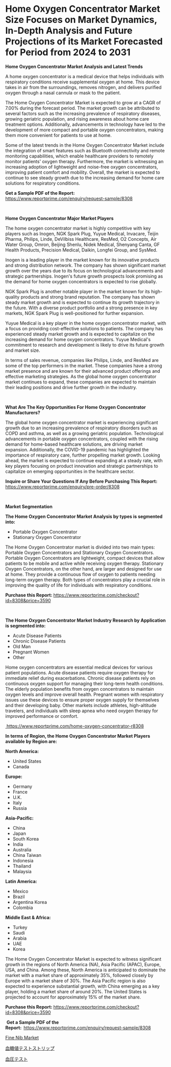 <p><h1>Home Oxygen Concentrator Market Size Focuses on Market Dynamics, In-Depth Analysis and Future Projections of its Market Forecasted for Period from 2024 to 2031</h1></p><p><strong>Home Oxygen Concentrator Market Analysis and Latest Trends</strong></p>
<p><p>A home oxygen concentrator is a medical device that helps individuals with respiratory conditions receive supplemental oxygen at home. This device takes in air from the surroundings, removes nitrogen, and delivers purified oxygen through a nasal cannula or mask to the patient.</p><p>The Home Oxygen Concentrator Market is expected to grow at a CAGR of 7.00% during the forecast period. The market growth can be attributed to several factors such as the increasing prevalence of respiratory diseases, growing geriatric population, and rising awareness about home care treatment options. Additionally, advancements in technology have led to the development of more compact and portable oxygen concentrators, making them more convenient for patients to use at home.</p><p>Some of the latest trends in the Home Oxygen Concentrator Market include the integration of smart features such as Bluetooth connectivity and remote monitoring capabilities, which enable healthcare providers to remotely monitor patients' oxygen therapy. Furthermore, the market is witnessing an increasing adoption of lightweight and noise-free oxygen concentrators, improving patient comfort and mobility. Overall, the market is expected to continue to see steady growth due to the increasing demand for home care solutions for respiratory conditions.</p></p>
<p><strong>Get a Sample PDF of the Report:&nbsp;</strong> <a href="https://www.reportprime.com/enquiry/request-sample/8308">https://www.reportprime.com/enquiry/request-sample/8308</a></p>
<p>&nbsp;</p>
<p><strong>Home Oxygen Concentrator Major Market Players</strong></p>
<p><p>The home oxygen concentrator market is highly competitive with key players such as Inogen, NGK Spark Plug, Yuyue Medical, Invacare, Teijin Pharma, Philips, Linde, DeVilbiss Healthcare, ResMed, O2 Concepts, Air Water Group, Omron, Beijing Shenlu, Nidek Medical, Shenyang Canta, GF Health Products, Precision Medical, Daikin, Longfei Group, and SysMed.</p><p>Inogen is a leading player in the market known for its innovative products and strong distribution network. The company has shown significant market growth over the years due to its focus on technological advancements and strategic partnerships. Inogen's future growth prospects look promising as the demand for home oxygen concentrators is expected to rise globally.</p><p>NGK Spark Plug is another notable player in the market known for its high-quality products and strong brand reputation. The company has shown steady market growth and is expected to continue its growth trajectory in the future. With a diverse product portfolio and a strong presence in key markets, NGK Spark Plug is well-positioned for further expansion.</p><p>Yuyue Medical is a key player in the home oxygen concentrator market, with a focus on providing cost-effective solutions to patients. The company has experienced steady market growth and is expected to capitalize on the increasing demand for home oxygen concentrators. Yuyue Medical's commitment to research and development is likely to drive its future growth and market size.</p><p>In terms of sales revenue, companies like Philips, Linde, and ResMed are some of the top performers in the market. These companies have a strong market presence and are known for their advanced product offerings and effective marketing strategies. As the global home oxygen concentrator market continues to expand, these companies are expected to maintain their leading positions and drive further growth in the industry.</p></p>
<p>&nbsp;</p>
<p><strong>What Are The Key Opportunities For Home Oxygen Concentrator Manufacturers?</strong></p>
<p><p>The global home oxygen concentrator market is experiencing significant growth due to an increasing prevalence of respiratory disorders such as COPD and asthma, as well as a growing geriatric population. Technological advancements in portable oxygen concentrators, coupled with the rising demand for home-based healthcare solutions, are driving market expansion. Additionally, the COVID-19 pandemic has highlighted the importance of respiratory care, further propelling market growth. Looking ahead, the market is expected to continue expanding at a steady rate, with key players focusing on product innovation and strategic partnerships to capitalize on emerging opportunities in the healthcare sector.</p></p>
<p><strong>Inquire or Share Your Questions If Any Before Purchasing This Report:</strong> <a href="https://www.reportprime.com/enquiry/pre-order/8308">https://www.reportprime.com/enquiry/pre-order/8308</a></p>
<p>&nbsp;</p>
<p><strong>Market Segmentation</strong></p>
<p><strong>The Home Oxygen Concentrator Market Analysis by types is segmented into:</strong></p>
<p><ul><li>Portable Oxygen Concentrator</li><li>Stationary Oxygen Concentrator</li></ul></p>
<p><p>The Home Oxygen Concentrator market is divided into two main types: Portable Oxygen Concentrators and Stationary Oxygen Concentrators. Portable Oxygen Concentrators are lightweight, compact devices that allow patients to be mobile and active while receiving oxygen therapy. Stationary Oxygen Concentrators, on the other hand, are larger and designed for use at home. They provide a continuous flow of oxygen to patients needing long-term oxygen therapy. Both types of concentrators play a crucial role in improving the quality of life for individuals with respiratory conditions.</p></p>
<p><strong>Purchase this Report:&nbsp;</strong><a href="https://www.reportprime.com/checkout?id=8308&price=3590">https://www.reportprime.com/checkout?id=8308&price=3590</a></p>
<p>&nbsp;</p>
<p><strong>The Home Oxygen Concentrator Market Industry Research by Application is segmented into:</strong></p>
<p><ul><li>Acute Disease Patients</li><li>Chronic Disease Patients</li><li>Old Man</li><li>Pregnant Women</li><li>Other</li></ul></p>
<p><p>Home oxygen concentrators are essential medical devices for various patient populations. Acute disease patients require oxygen therapy for immediate relief during exacerbations. Chronic disease patients rely on continuous oxygen support for managing their long-term health conditions. The elderly population benefits from oxygen concentrators to maintain oxygen levels and improve overall health. Pregnant women with respiratory issues use these devices to ensure proper oxygen supply for themselves and their developing baby. Other markets include athletes, high-altitude travelers, and individuals with sleep apnea who need oxygen therapy for improved performance or comfort.</p></p>
<p><a href="https://www.reportprime.com/home-oxygen-concentrator-r8308">&nbsp;https://www.reportprime.com/home-oxygen-concentrator-r8308</a></p>
<p><strong>In terms of Region, the Home Oxygen Concentrator Market Players available by Region are:</strong></p>
<p>
    <p> <strong> North America: </strong>
        <ul>
            <li>United States</li>
            <li>Canada</li>
        </ul>
        </p> 
    <p> <strong> Europe: </strong>
        <ul>
            <li>Germany</li>
            <li>France</li>
            <li>U.K.</li>
            <li>Italy</li>
            <li>Russia</li>
        </ul>
        </p> 
    <p> <strong> Asia-Pacific: </strong>
        <ul>
            <li>China</li>
            <li>Japan</li>
            <li>South Korea</li>
            <li>India</li>
            <li>Australia</li>
            <li>China Taiwan</li>
            <li>Indonesia</li>
            <li>Thailand</li>
            <li>Malaysia</li>
        </ul>
        </p> 
    <p> <strong> Latin America: </strong>
        <ul>
            <li>Mexico</li>
            <li>Brazil</li>
            <li>Argentina Korea</li>
            <li>Colombia</li>
        </ul>
        </p> 
    <p> <strong> Middle East & Africa: </strong>
        <ul>
            <li>Turkey</li>
            <li>Saudi</li>
            <li>Arabia</li>
            <li>UAE</li>
            <li>Korea</li>
        </ul>
    </p>
    </p>
<p><p>The Home Oxygen Concentrator Market is expected to witness significant growth in the regions of North America (NA), Asia Pacific (APAC), Europe, USA, and China. Among these, North America is anticipated to dominate the market with a market share of approximately 35%, followed closely by Europe with a market share of 30%. The Asia Pacific region is also expected to experience substantial growth, with China emerging as a key player, holding a market share of around 20%. The United States is projected to account for approximately 15% of the market share.</p></p>
<p><strong>Purchase this Report: </strong><a href="https://www.reportprime.com/checkout?id=8308&price=3590">https://www.reportprime.com/checkout?id=8308&price=3590</a></p>
<p>&nbsp;<strong>Get a Sample PDF of the Report:&nbsp;&nbsp;</strong><a href="https://www.reportprime.com/enquiry/request-sample/8308">https://www.reportprime.com/enquiry/request-sample/8308</a></p>
<p><strong></strong></p>
<p><p><a href="https://forested-sushi-9b0.notion.site/Fine-Nib-Market-Trends-Forecast-and-Competitive-Analysis-to-2031-5fbe5767f9aa477d93c7b211c924668d">Fine Nib Market</a></p><p><a href="https://github.com/vlcostes/Market-Research-Report-List-1/blob/main/650763122736.md">血糖値テストストリップ</a></p><p><a href="https://github.com/EstaSprer20231/Market-Research-Report-List-1/blob/main/364605722737.md">血圧テスト</a></p></p>